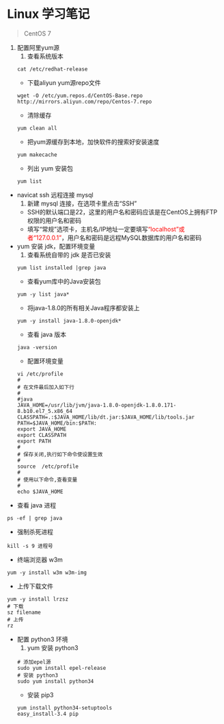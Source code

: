 # Linux 学习笔记
> CentOS 7

1. 配置阿里yum源
    1. 查看系统版本
    ```
    cat /etc/redhat-release
    ```
    - 下载aliyun yum源repo文件
    ```
    wget -O /etc/yum.repos.d/CentOS-Base.repo http://mirrors.aliyun.com/repo/Centos-7.repo
    ```
    - 清除缓存
    ```
    yum clean all
    ```
    - 把yum源缓存到本地，加快软件的搜索好安装速度
    ```
    yum makecache
    ```
    - 列出 yum 安装包
    ```
    yum list
    ```
- navicat ssh 远程连接 mysql
    1. 新建 mysql 连接，在选项卡里点击“SSH”
    - SSH的默认端口是22，这里的用户名和密码应该是在CentOS上拥有FTP权限的用户名和密码
    - 填写“常规”选项卡，主机名/IP地址一定要填写<font color=red>“localhost”或者“127.0.0.1”</font>，用户名和密码是远程MySQL数据库的用户名和密码
- yum 安装 jdk，配置环境变量
    1. 查看系统自带的 jdk 是否已安装
    ```
    yum list installed |grep java
    ```
    - 查看yum库中的Java安装包
    ```
    yum -y list java*
    ```
    - 将java-1.8.0的所有相关Java程序都安装上
    ```
    yum -y install java-1.8.0-openjdk*
    ```
    - 查看 java 版本
    ```
    java -version
    ```
    - 配置环境变量
    ```
    vi /etc/profile
    #
    # 在文件最后加入如下行
    #
    #java
    JAVA_HOME=/usr/lib/jvm/java-1.8.0-openjdk-1.8.0.171-8.b10.el7_5.x86_64
    CLASSPATH=.:$JAVA_HOME/lib/dt.jar:$JAVA_HOME/lib/tools.jar
    PATH=$JAVA_HOME/bin:$PATH:
    export JAVA_HOME
    export CLASSPATH
    export PATH
    #
    # 保存关闭,执行如下命令使设置生效
    #
    source  /etc/profile
    #
    # 使用以下命令,查看变量
    #
    echo $JAVA_HOME
    ```
- 查看 java 进程
```
ps -ef | grep java
```
- 强制杀死进程
```
kill -s 9 进程号
```
- 终端浏览器 w3m
```
yum -y install w3m w3m-img
```
- 上传下载文件
```
yum -y install lrzsz
# 下载
sz filename
# 上传
rz
```
- 配置 python3 环境
    1. yum 安装 python3
    ```
    # 添加epel源
    sudo yum install epel-release
    # 安装 python3
    sudo yum install python34
    ```
    - 安装 pip3
    ```
    yum install python34-setuptools
    easy_install-3.4 pip
    ```
    